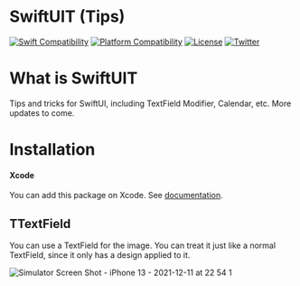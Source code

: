 # SwiftUIT (Tips)
[![Swift Compatibility](https://img.shields.io/endpoint?url=https%3A%2F%2Fswiftpackageindex.com%2Fapi%2Fpackages%2Fuhooi%2Fswift-string-transform%2Fbadge%3Ftype%3Dswift-versions)](https://swiftpackageindex.com/uhooi/swift-string-transform)
[![Platform Compatibility](https://img.shields.io/endpoint?url=https%3A%2F%2Fswiftpackageindex.com%2Fapi%2Fpackages%2Fuhooi%2Fswift-string-transform%2Fbadge%3Ftype%3Dplatforms)](https://swiftpackageindex.com/uhooi/swift-string-transform)
[![License](https://img.shields.io/github/license/UserKazun/SwiftUIT)](https://github.com/UserKazun/SwiftUIT/blob/main/LICENSE)
[![Twitter](https://img.shields.io/twitter/follow/developer_kazu?style=social)](https://twitter.com/developer_kazu)

# What is SwiftUIT
Tips and tricks for SwiftUI, including TextField Modifier, Calendar, etc. More updates to come.

# Installation
#### Xcode

You can add this package on Xcode.
See [documentation](https://developer.apple.com/documentation/swift_packages/adding_package_dependencies_to_your_app).

## TTextField
You can use a TextField for the image. You can treat it just like a normal TextField, since it only has a design applied to it.

![Simulator Screen Shot - iPhone 13 - 2021-12-11 at 22 54 1](https://user-images.githubusercontent.com/34956483/145679398-a89ce2ce-7dee-46c1-84e0-9d205c41fe09.png)


